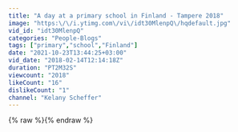 ```yaml
---
title: "A day at a primary school in Finland - Tampere 2018"
image: "https:\/\/i.ytimg.com\/vi\/idt30MlenpQ\/hqdefault.jpg"
vid_id: "idt30MlenpQ"
categories: "People-Blogs"
tags: ["primary","school","Finland"]
date: "2021-10-23T13:44:25+03:00"
vid_date: "2018-02-14T12:14:18Z"
duration: "PT2M32S"
viewcount: "2018"
likeCount: "16"
dislikeCount: "1"
channel: "Kelany Scheffer"
---
```

{% raw %}{% endraw %}
